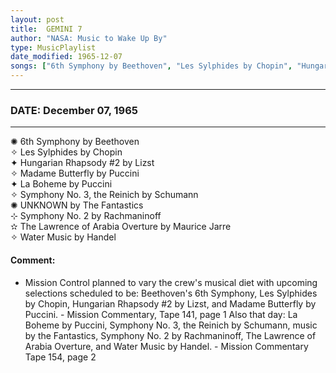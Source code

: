 ```yaml
---
layout: post
title:  GEMINI 7
author: "NASA: Music to Wake Up By"
type: MusicPlaylist
date_modified: 1965-12-07
songs: ["6th Symphony by Beethoven", "Les Sylphides by Chopin", "Hungarian Rhapsody #2 by Lizst", "Madame Butterfly by Puccini", "La Boheme by Puccini", "Symphony No. 3, the Reinich by Schumann", "UNKNOWN by The Fantastics", "Symphony No. 2 by Rachmaninoff", "The Lawrence of Arabia Overture by Maurice Jarre", "Water Music by Handel"]
---
```


----
### DATE: December 07, 1965
----
✺ 6th Symphony by Beethoven  &nbsp;<br />
✧ Les Sylphides by Chopin  &nbsp;<br />
✦ Hungarian Rhapsody #2 by Lizst  &nbsp;<br />
✧ Madame Butterfly by Puccini  &nbsp;<br />
✦ La Boheme by Puccini  &nbsp;<br />
✧ Symphony No. 3, the Reinich by Schumann  &nbsp;<br />
✺ UNKNOWN by The Fantastics  &nbsp;<br />
⊹ Symphony No. 2 by Rachmaninoff  &nbsp;<br />
✫ The Lawrence of Arabia Overture by Maurice Jarre  &nbsp;<br />
✧ Water Music by Handel

#### Comment:
* Mission Control planned to vary the crew's musical diet with upcoming selections scheduled to be: Beethoven's 6th Symphony, Les Sylphides by Chopin, Hungarian Rhapsody #2 by Lizst, and Madame Butterfly by Puccini. - Mission Commentary, Tape 141, page 1 Also that day: La Boheme  by Puccini, Symphony No. 3, the Reinich by Schumann, music by the Fantastics, Symphony No. 2  by Rachmaninoff, The Lawrence of Arabia Overture, and Water Music  by Handel. - Mission Commentary Tape 154, page 2




<br/>
<center>
	<a target="_blank"
	   href="https://twitter.com/intent/tweet?hashtags=Space,NASA,Playlist,NASAWakeupCalls,SpaceProgram&text={{ page.author}}, '{{ page.songs.first }}' {{ page.title }}, {{ page.date | date: '%B %d, %Y' }}. {{ site.url }}{{ page.url }}&via=nasawakeupcalls"><i class="fab fa-twitter" alt="Tweet this page" style="font-size: 1.3em;"></i></a>
	&nbsp; 	<i class="fas fa-user-astronaut" style="font-size: 1.5em;"></i> &nbsp;
    <a type="amzn" search="'6th Symphony by Beethoven' or 'Les Sylphides by Chopin' or 'Hungarian Rhapsody #2 by Lizst' or 'Madame Butterfly by Puccini' or 'La Boheme by Puccini' or 'Symphony No. 3, the Reinich by Schumann' or 'UNKNOWN by The Fantastics' or 'Symphony No. 2 by Rachmaninoff' or 'The Lawrence of Arabia Overture by Maurice Jarre' or 'Water Music by Handel'" category="popular music">
    <i class="fab fa-amazon" style="font-size: 1.3em;"></i></a>
</center>
